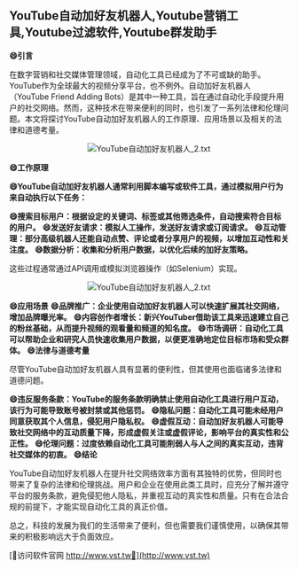## **YouTube自动加好友机器人,Youtube营销工具,Youtube过滤软件,Youtube群发助手**
**😄引言**

在数字营销和社交媒体管理领域，自动化工具已经成为了不可或缺的助手。YouTube作为全球最大的视频分享平台，也不例外。自动加好友机器人（YouTube Friend Adding Bots）是其中一种工具，旨在通过自动化手段提升用户的社交网络。然而，这种技术在带来便利的同时，也引发了一系列法律和伦理问题。本文将探讨YouTube自动加好友机器人的工作原理、应用场景以及相关的法律和道德考量。

 <center><img src="https://vst.tw/MP4/tuiguang/png/1.png" alt="YouTube自动加好友机器人_2.txt"></center>

**😄工作原理**

**😄YouTube自动加好友机器人通常利用脚本编写或软件工具，通过模拟用户行为来自动执行以下任务：**

**😄搜索目标用户：根据设定的关键词、标签或其他筛选条件，自动搜索符合目标的用户。**
**😄发送好友请求：模拟人工操作，发送好友请求或订阅请求。**
**😄互动管理：部分高级机器人还能自动点赞、评论或者分享用户的视频，以增加互动性和关注度。**
**😄数据分析：收集和分析用户数据，以优化后续的加好友策略。**

这些过程通常通过API调用或模拟浏览器操作（如Selenium）实现。

 <center><img src="https://vst.tw/MP4/tuiguang/png/4.png" alt="YouTube自动加好友机器人_2.txt"></center>

**😄应用场景**
**😄品牌推广：企业使用自动加好友机器人可以快速扩展其社交网络，增加品牌曝光率。**
**😄内容创作者增长：新兴YouTuber借助该工具来迅速建立自己的粉丝基础，从而提升视频的观看量和频道的知名度。**
**😄市场调研：自动化工具可以帮助企业和研究人员快速收集用户数据，以便更准确地定位目标市场和受众群体。**
**😄法律与道德考量**

尽管YouTube自动加好友机器人具有显著的便利性，但其使用也面临诸多法律和道德问题。

**😄违反服务条款：YouTube的服务条款明确禁止使用自动化工具进行用户互动，该行为可能导致账号被封禁或其他惩罚。**
**😄隐私问题：自动化工具可能未经用户同意获取其个人信息，侵犯用户隐私权。**
**😄虚假互动：自动加好友机器人可能导致社交网络中的互动质量下降，形成虚假关注或虚假评论，影响平台的真实性和公正性。**
**😄伦理问题：过度依赖自动化工具可能削弱人与人之间的真实互动，违背社交媒体的初衷。**
**😄结论**

YouTube自动加好友机器人在提升社交网络效率方面有其独特的优势，但同时也带来了复杂的法律和伦理挑战。用户和企业在使用此类工具时，应充分了解并遵守平台的服务条款，避免侵犯他人隐私，并重视互动的真实性和质量。只有在合法合规的前提下，才能实现自动化工具的真正价值。

总之，科技的发展为我们的生活带来了便利，但也需要我们谨慎使用，以确保其带来的积极影响远大于负面效应。


[👻访问软件官网 http://www.vst.tw👻](http://www.vst.tw)
